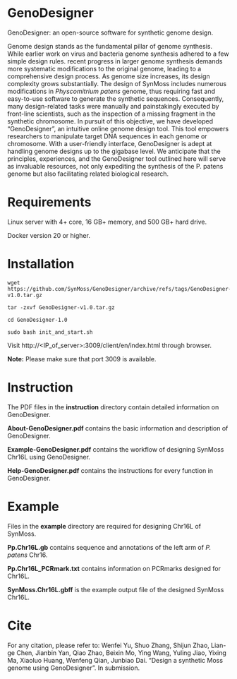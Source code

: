# GenoDesigner
GenoDesigner: an open-source software for synthetic genome design.

Genome design stands as the fundamental pillar of genome synthesis. While earlier work on virus and bacteria genome synthesis adhered to a few simple design rules. recent progress in larger genome synthesis demands more systematic modifications to the original genome, leading to a comprehensive design process. As genome size increases, its design complexity grows substantially. The design of SynMoss includes numerous modifications in _Physcomitrium patens_ genome, thus requiring fast and easy-to-use software to generate the synthetic sequences. Consequently, many design-related tasks were manually and painstakingly executed by front-line scientists, such as the inspection of a missing fragment in the synthetic chromosome. In pursuit of this objective, we have developed “GenoDesigner”, an intuitive online genome design tool. This tool empowers researchers to manipulate target DNA sequences in each genome or chromosome. With a user-friendly interface, GenoDesigner is adept at handling genome designs up to the gigabase level. We anticipate that the principles, experiences, and the GenoDesigner tool outlined here will serve as invaluable resources, not only expediting the synthesis of the P. patens genome but also facilitating related biological research. 

# Requirements
Linux server with 4+ core, 16 GB+ memory, and 500 GB+ hard drive.

Docker version 20 or higher.

# Installation
```
wget https://github.com/SynMoss/GenoDesigner/archive/refs/tags/GenoDesigner-v1.0.tar.gz

tar -zxvf GenoDesigner-v1.0.tar.gz

cd GenoDesigner-1.0

sudo bash init_and_start.sh
```
Visit http://<IP_of_server>:3009/client/en/index.html through browser.

**Note:** Please make sure that port 3009 is available.

# Instruction
The PDF files in the **instruction** directory contain detailed information on GenoDesigner.

**About-GenoDesigner.pdf** contains the basic information and description of GenoDesigner.

**Example-GenoDesigner.pdf** contains the workflow of designing SynMoss Chr16L using GenoDesigner.

**Help-GenoDesigner.pdf** contains the instructions for every function in GenoDesigner.

# Example
Files in the **example** directory are required for designing Chr16L of SynMoss.

**Pp.Chr16L.gb** contains sequence and annotations of the left arm of _P. patens_ Chr16.

**Pp.Chr16L_PCRmark.txt** contains information on PCRmarks designed for Chr16L.

**SynMoss.Chr16L.gbff** is the example output file of the designed SynMoss Chr16L.

# Cite
For any citation, please refer to: 
Wenfei Yu, Shuo Zhang, Shijun Zhao, Lian-ge Chen, Jianbin Yan, Qiao Zhao, Beixin Mo, Ying Wang, Yuling Jiao, Yixing Ma, Xiaoluo Huang, Wenfeng Qian, Junbiao Dai. “Design a synthetic Moss genome using GenoDesigner”. In submission. 
